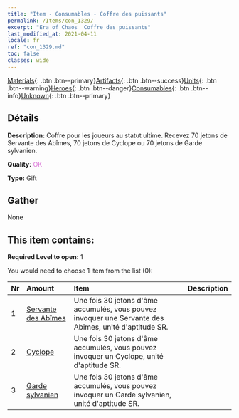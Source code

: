 ```yaml
---
title: "Item - Consumables - Coffre des puissants"
permalink: /Items/con_1329/
excerpt: "Era of Chaos  Coffre des puissants"
last_modified_at: 2021-04-11
locale: fr
ref: "con_1329.md"
toc: false
classes: wide
---
```

 [Materials](/fr/Items/){: .btn .btn--primary}[Artifacts](/fr/Items/Artifacts/){: .btn .btn--success}[Units](/fr/Items/Units/){: .btn .btn--warning}[Heroes](/fr/Items/Heroes/){: .btn .btn--danger}[Consumables](/fr/Items/Consumables/){: .btn .btn--info}[Unknown](/fr/Items/Unknown/){: .btn .btn--primary}

## Détails
 **Description:** Coffre pour les joueurs au statut ultime. Recevez 70 jetons de Servante des Abîmes, 70 jetons de Cyclope ou 70 jetons de Garde sylvanien.

 **Quality:** <span style="color: #DA70D6">OK</span>

 **Type:** Gift

## Gather

  None

## This item contains:

 **Required Level to open:** 1

 You would need to choose 1 item from the list (0):

  | Nr | Amount |     Item    | Description |
  |:---|:-------|:------------|:-----------:|
  | 1 | [Servante des Abîmes](/fr/Items/unt_230/) | Une fois 30 jetons d'âme accumulés, vous pouvez invoquer une Servante des Abîmes, unité d'aptitude SR. | 
  | 2 | [Cyclope](/fr/Items/unt_222/) | Une fois 30 jetons d'âme accumulés, vous pouvez invoquer un Cyclope, unité d'aptitude SR. | 
  | 3 | [Garde sylvanien](/fr/Items/unt_203/) | Une fois 30 jetons d'âme accumulés, vous pouvez invoquer un Garde sylvanien, unité d'aptitude SR. | 
